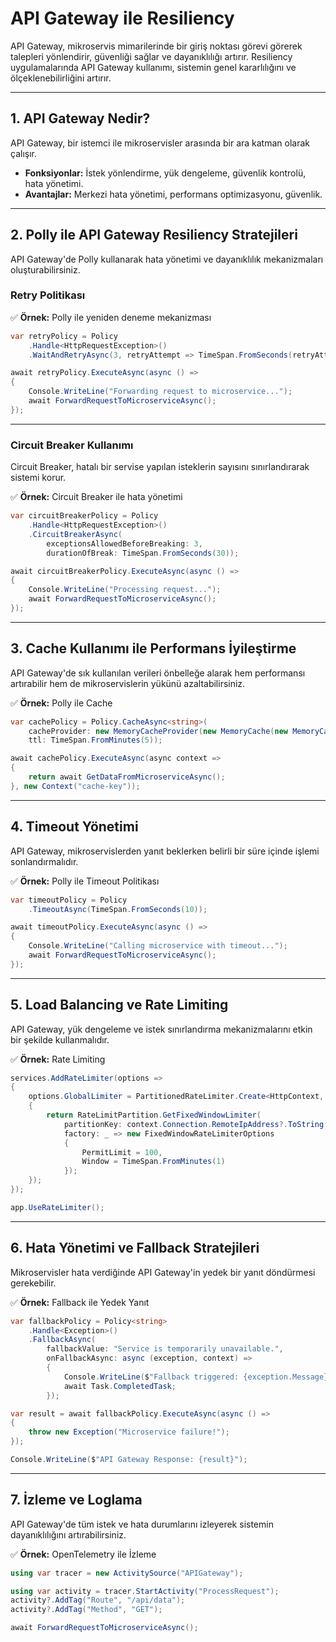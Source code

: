 # API Gateway ile Resiliency

API Gateway, mikroservis mimarilerinde bir giriş noktası görevi görerek talepleri yönlendirir, güvenliği sağlar ve dayanıklılığı artırır. Resiliency uygulamalarında API Gateway kullanımı, sistemin genel kararlılığını ve ölçeklenebilirliğini artırır.

---

## 1. API Gateway Nedir?

API Gateway, bir istemci ile mikroservisler arasında bir ara katman olarak çalışır.  
- **Fonksiyonlar:** İstek yönlendirme, yük dengeleme, güvenlik kontrolü, hata yönetimi.
- **Avantajlar:** Merkezi hata yönetimi, performans optimizasyonu, güvenlik.

---

## 2. Polly ile API Gateway Resiliency Stratejileri

API Gateway'de Polly kullanarak hata yönetimi ve dayanıklılık mekanizmaları oluşturabilirsiniz.

### **Retry Politikası**

✅ **Örnek:** Polly ile yeniden deneme mekanizması

```csharp
var retryPolicy = Policy
    .Handle<HttpRequestException>()
    .WaitAndRetryAsync(3, retryAttempt => TimeSpan.FromSeconds(retryAttempt));

await retryPolicy.ExecuteAsync(async () =>
{
    Console.WriteLine("Forwarding request to microservice...");
    await ForwardRequestToMicroserviceAsync();
});
```

---

### **Circuit Breaker Kullanımı**

Circuit Breaker, hatalı bir servise yapılan isteklerin sayısını sınırlandırarak sistemi korur.

✅ **Örnek:** Circuit Breaker ile hata yönetimi

```csharp
var circuitBreakerPolicy = Policy
    .Handle<HttpRequestException>()
    .CircuitBreakerAsync(
        exceptionsAllowedBeforeBreaking: 3,
        durationOfBreak: TimeSpan.FromSeconds(30));

await circuitBreakerPolicy.ExecuteAsync(async () =>
{
    Console.WriteLine("Processing request...");
    await ForwardRequestToMicroserviceAsync();
});
```

---

## 3. Cache Kullanımı ile Performans İyileştirme

API Gateway'de sık kullanılan verileri önbelleğe alarak hem performansı artırabilir hem de mikroservislerin yükünü azaltabilirsiniz.

✅ **Örnek:** Polly ile Cache

```csharp
var cachePolicy = Policy.CacheAsync<string>(
    cacheProvider: new MemoryCacheProvider(new MemoryCache(new MemoryCacheOptions())),
    ttl: TimeSpan.FromMinutes(5));

await cachePolicy.ExecuteAsync(async context =>
{
    return await GetDataFromMicroserviceAsync();
}, new Context("cache-key"));
```

---

## 4. Timeout Yönetimi

API Gateway, mikroservislerden yanıt beklerken belirli bir süre içinde işlemi sonlandırmalıdır.

✅ **Örnek:** Polly ile Timeout Politikası

```csharp
var timeoutPolicy = Policy
    .TimeoutAsync(TimeSpan.FromSeconds(10));

await timeoutPolicy.ExecuteAsync(async () =>
{
    Console.WriteLine("Calling microservice with timeout...");
    await ForwardRequestToMicroserviceAsync();
});
```

---

## 5. Load Balancing ve Rate Limiting

API Gateway, yük dengeleme ve istek sınırlandırma mekanizmalarını etkin bir şekilde kullanmalıdır.

✅ **Örnek:** Rate Limiting

```csharp
services.AddRateLimiter(options =>
{
    options.GlobalLimiter = PartitionedRateLimiter.Create<HttpContext, string>(context =>
    {
        return RateLimitPartition.GetFixedWindowLimiter(
            partitionKey: context.Connection.RemoteIpAddress?.ToString() ?? "global",
            factory: _ => new FixedWindowRateLimiterOptions
            {
                PermitLimit = 100,
                Window = TimeSpan.FromMinutes(1)
            });
    });
});

app.UseRateLimiter();
```

---

## 6. Hata Yönetimi ve Fallback Stratejileri

Mikroservisler hata verdiğinde API Gateway'in yedek bir yanıt döndürmesi gerekebilir.

✅ **Örnek:** Fallback ile Yedek Yanıt

```csharp
var fallbackPolicy = Policy<string>
    .Handle<Exception>()
    .FallbackAsync(
        fallbackValue: "Service is temporarily unavailable.",
        onFallbackAsync: async (exception, context) =>
        {
            Console.WriteLine($"Fallback triggered: {exception.Message}");
            await Task.CompletedTask;
        });

var result = await fallbackPolicy.ExecuteAsync(async () =>
{
    throw new Exception("Microservice failure!");
});

Console.WriteLine($"API Gateway Response: {result}");
```

---

## 7. İzleme ve Loglama

API Gateway'de tüm istek ve hata durumlarını izleyerek sistemin dayanıklılığını artırabilirsiniz.

✅ **Örnek:** OpenTelemetry ile İzleme

```csharp
using var tracer = new ActivitySource("APIGateway");

using var activity = tracer.StartActivity("ProcessRequest");
activity?.AddTag("Route", "/api/data");
activity?.AddTag("Method", "GET");

await ForwardRequestToMicroserviceAsync();
```